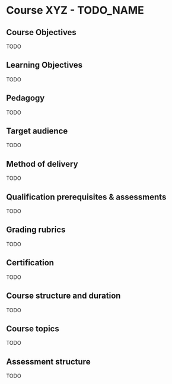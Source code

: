 # Course XYZ - TODO_NAME

## Course Objectives

TODO

## Learning Objectives

TODO

## Pedagogy

TODO

## Target audience

TODO

## Method of delivery

TODO

## Qualification prerequisites & assessments

TODO

## Grading rubrics

TODO

## Certification

TODO

## Course structure and duration

TODO

## Course topics

TODO

## Assessment structure

TODO
